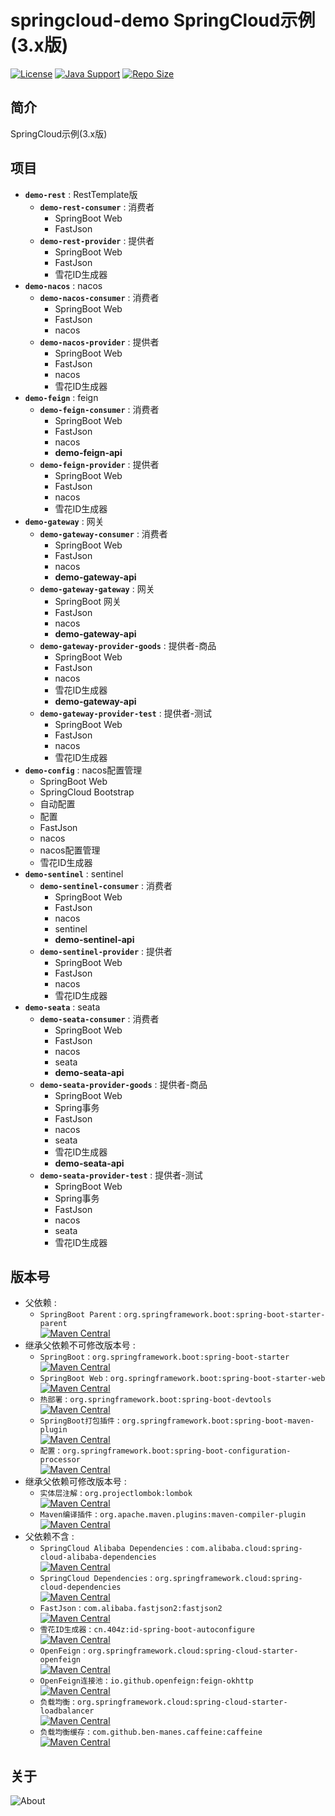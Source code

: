 # springcloud-demo SpringCloud示例(3.x版)

[![License](https://img.shields.io/github/license/ALI1416/springcloud-demo?label=License)](https://opensource.org/licenses/BSD-3-Clause)
[![Java Support](https://img.shields.io/badge/Java-8+-green)](https://openjdk.org/)
[![Repo Size](https://img.shields.io/github/repo-size/ALI1416/springcloud-demo?label=Repo%20Size&color=success)](https://github.com/ALI1416/springcloud-demo/archive/refs/heads/v3.zip)

## 简介

SpringCloud示例(3.x版)

## 项目

- **`demo-rest`** : RestTemplate版
  - **`demo-rest-consumer`** : 消费者
    - SpringBoot Web
    - FastJson
  - **`demo-rest-provider`** : 提供者
    - SpringBoot Web
    - FastJson
    - 雪花ID生成器
- **`demo-nacos`** : nacos
  - **`demo-nacos-consumer`** : 消费者
    - SpringBoot Web
    - FastJson
    - nacos
  - **`demo-nacos-provider`** : 提供者
    - SpringBoot Web
    - FastJson
    - nacos
    - 雪花ID生成器
- **`demo-feign`** : feign
  - **`demo-feign-consumer`** : 消费者
    - SpringBoot Web
    - FastJson
    - nacos
    - **demo-feign-api**
  - **`demo-feign-provider`** : 提供者
    - SpringBoot Web
    - FastJson
    - nacos
    - 雪花ID生成器
- **`demo-gateway`** : 网关
  - **`demo-gateway-consumer`** : 消费者
    - SpringBoot Web
    - FastJson
    - nacos
    - **demo-gateway-api**
  - **`demo-gateway-gateway`** : 网关
    - SpringBoot 网关
    - FastJson
    - nacos
    - **demo-gateway-api**
  - **`demo-gateway-provider-goods`** : 提供者-商品
    - SpringBoot Web
    - FastJson
    - nacos
    - 雪花ID生成器
    - **demo-gateway-api**
  - **`demo-gateway-provider-test`** : 提供者-测试
    - SpringBoot Web
    - FastJson
    - nacos
    - 雪花ID生成器
- **`demo-config`** : nacos配置管理
  - SpringBoot Web
  - SpringCloud Bootstrap
  - 自动配置
  - 配置
  - FastJson
  - nacos
  - nacos配置管理
  - 雪花ID生成器
- **`demo-sentinel`** : sentinel
  - **`demo-sentinel-consumer`** : 消费者
    - SpringBoot Web
    - FastJson
    - nacos
    - sentinel
    - **demo-sentinel-api**
  - **`demo-sentinel-provider`** : 提供者
    - SpringBoot Web
    - FastJson
    - nacos
    - 雪花ID生成器
- **`demo-seata`** : seata
  - **`demo-seata-consumer`** : 消费者
    - SpringBoot Web
    - FastJson
    - nacos
    - seata
    - **demo-seata-api**
  - **`demo-seata-provider-goods`** : 提供者-商品
    - SpringBoot Web
    - Spring事务
    - FastJson
    - nacos
    - seata
    - 雪花ID生成器
    - **demo-seata-api**
  - **`demo-seata-provider-test`** : 提供者-测试
    - SpringBoot Web
    - Spring事务
    - FastJson
    - nacos
    - seata
    - 雪花ID生成器

## 版本号

- 父依赖 :
  - `SpringBoot Parent` : `org.springframework.boot:spring-boot-starter-parent`  
    [![Maven Central](https://img.shields.io/maven-central/v/org.springframework.boot/spring-boot-starter-parent?label=Maven%20Central)](https://mvnrepository.com/artifact/org.springframework.boot/spring-boot-starter-parent)
- 继承父依赖不可修改版本号 :
  - `SpringBoot` : `org.springframework.boot:spring-boot-starter`  
    [![Maven Central](https://img.shields.io/maven-central/v/org.springframework.boot/spring-boot-starter?label=Maven%20Central)](https://mvnrepository.com/artifact/org.springframework.boot/spring-boot-starter)
  - `SpringBoot Web` : `org.springframework.boot:spring-boot-starter-web`  
    [![Maven Central](https://img.shields.io/maven-central/v/org.springframework.boot/spring-boot-starter-web?label=Maven%20Central)](https://mvnrepository.com/artifact/org.springframework.boot/spring-boot-starter-web)
  - `热部署` : `org.springframework.boot:spring-boot-devtools`  
    [![Maven Central](https://img.shields.io/maven-central/v/org.springframework.boot/spring-boot-devtools?label=Maven%20Central)](https://mvnrepository.com/artifact/org.springframework.boot/spring-boot-devtools)
  - `SpringBoot打包插件` : `org.springframework.boot:spring-boot-maven-plugin`  
    [![Maven Central](https://img.shields.io/maven-central/v/org.springframework.boot/spring-boot-maven-plugin?label=Maven%20Central)](https://mvnrepository.com/artifact/org.springframework.boot/spring-boot-maven-plugin)
  - `配置` : `org.springframework.boot:spring-boot-configuration-processor`  
    [![Maven Central](https://img.shields.io/maven-central/v/org.springframework.boot/spring-boot-configuration-processor?label=Maven%20Central)](https://mvnrepository.com/artifact/org.springframework.boot/spring-boot-configuration-processor)
- 继承父依赖可修改版本号 :
  - `实体层注解` : `org.projectlombok:lombok`  
    [![Maven Central](https://img.shields.io/maven-central/v/org.projectlombok/lombok?label=Maven%20Central)](https://mvnrepository.com/artifact/org.projectlombok/lombok)
  - `Maven编译插件` : `org.apache.maven.plugins:maven-compiler-plugin`  
    [![Maven Central](https://img.shields.io/maven-central/v/org.apache.maven.plugins/maven-compiler-plugin?label=Maven%20Central)](https://mvnrepository.com/artifact/org.apache.maven.plugins/maven-compiler-plugin)
- 父依赖不含 :
  - `SpringCloud Alibaba Dependencies` : `com.alibaba.cloud:spring-cloud-alibaba-dependencies`  
    [![Maven Central](https://img.shields.io/maven-central/v/com.alibaba.cloud/spring-cloud-alibaba-dependencies?label=Maven%20Central)](https://mvnrepository.com/artifact/com.alibaba.cloud/spring-cloud-alibaba-dependencies)
  - `SpringCloud Dependencies` : `org.springframework.cloud:spring-cloud-dependencies`  
    [![Maven Central](https://img.shields.io/maven-central/v/org.springframework.cloud/spring-cloud-dependencies?label=Maven%20Central)](https://mvnrepository.com/artifactorg.springframework.cloud/spring-cloud-dependencies)
  - `FastJson` : `com.alibaba.fastjson2:fastjson2`  
    [![Maven Central](https://img.shields.io/maven-central/v/com.alibaba.fastjson2/fastjson2?label=Maven%20Central)](https://mvnrepository.com/artifact/com.alibaba.fastjson2/fastjson2)
  - `雪花ID生成器` : `cn.404z:id-spring-boot-autoconfigure`  
    [![Maven Central](https://img.shields.io/maven-central/v/cn.404z/id-spring-boot-autoconfigure?label=Maven%20Central)](https://mvnrepository.com/artifact/cn.404z/id-spring-boot-autoconfigure)
  - `OpenFeign` : `org.springframework.cloud:spring-cloud-starter-openfeign`  
    [![Maven Central](https://img.shields.io/maven-central/v/org.springframework.cloud/spring-cloud-starter-openfeign?label=Maven%20Central)](https://mvnrepository.com/artifact/org.springframework.cloud/spring-cloud-starter-openfeign)
  - `OpenFeign连接池` : `io.github.openfeign:feign-okhttp`  
    [![Maven Central](https://img.shields.io/maven-central/v/io.github.openfeign/feign-okhttp?label=Maven%20Central)](https://mvnrepository.com/artifact/io.github.openfeign/feign-okhttp)
  - `负载均衡` : `org.springframework.cloud:spring-cloud-starter-loadbalancer`  
    [![Maven Central](https://img.shields.io/maven-central/v/org.springframework.cloud/spring-cloud-starter-loadbalancer?label=Maven%20Central)](https://mvnrepository.com/artifact/org.springframework.cloud/spring-cloud-starter-loadbalancer)
  - `负载均衡缓存` : `com.github.ben-manes.caffeine:caffeine`  
    [![Maven Central](https://img.shields.io/maven-central/v/com.github.ben-manes.caffeine/caffeine?label=Maven%20Central)](https://mvnrepository.com/artifact/com.github.ben-manes.caffeine/caffeine)

## 关于

<picture>
  <source media="(prefers-color-scheme: dark)" srcset="https://www.404z.cn/images/about.dark.svg">
  <img alt="About" src="https://www.404z.cn/images/about.light.svg">
</picture>
